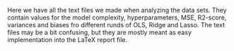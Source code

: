Here we have all the text files we made when analyzing the data sets. 
They contain values for the model complexity, hyperparameters, MSE, R2-score, variances and biases fro different runds of OLS, Ridge and Lasso. 
The text files may be a bit confusing, but they are mostly meant as easy implementation into the LaTeX report file.

